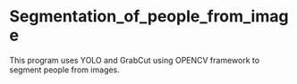 # Segmentation_of_people_from_image
This program uses YOLO and GrabCut using OPENCV framework to segment people from images.
